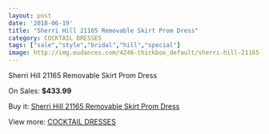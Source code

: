 ```yaml
---
layout: post
date: '2018-06-19'
title: "Sherri Hill 21165 Removable Skirt Prom Dress"
category: COCKTAIL DRESSES
tags: ["sale","style","bridal","hill","special"]
image: http://img.eudances.com/4246-thickbox_default/sherri-hill-21165-removable-skirt-prom-dress.jpg
---
```

Sherri Hill 21165 Removable Skirt Prom Dress

On Sales: **$433.99**
<a href="https://www.eudances.com/en/cocktail-dresses/1413-sherri-hill-21165-removable-skirt-prom-dress.html"><amp-img layout="responsive" width="600" height="600" src="//img.eudances.com/4246-thickbox_default/sherri-hill-21165-removable-skirt-prom-dress.jpg" alt="Sherri Hill 21165 Removable Skirt Prom Dress 0" /></a>
<a href="https://www.eudances.com/en/cocktail-dresses/1413-sherri-hill-21165-removable-skirt-prom-dress.html"><amp-img layout="responsive" width="600" height="600" src="//img.eudances.com/4251-thickbox_default/sherri-hill-21165-removable-skirt-prom-dress.jpg" alt="Sherri Hill 21165 Removable Skirt Prom Dress 1" /></a>
<a href="https://www.eudances.com/en/cocktail-dresses/1413-sherri-hill-21165-removable-skirt-prom-dress.html"><amp-img layout="responsive" width="600" height="600" src="//img.eudances.com/4250-thickbox_default/sherri-hill-21165-removable-skirt-prom-dress.jpg" alt="Sherri Hill 21165 Removable Skirt Prom Dress 2" /></a>
<a href="https://www.eudances.com/en/cocktail-dresses/1413-sherri-hill-21165-removable-skirt-prom-dress.html"><amp-img layout="responsive" width="600" height="600" src="//img.eudances.com/4249-thickbox_default/sherri-hill-21165-removable-skirt-prom-dress.jpg" alt="Sherri Hill 21165 Removable Skirt Prom Dress 3" /></a>
<a href="https://www.eudances.com/en/cocktail-dresses/1413-sherri-hill-21165-removable-skirt-prom-dress.html"><amp-img layout="responsive" width="600" height="600" src="//img.eudances.com/4248-thickbox_default/sherri-hill-21165-removable-skirt-prom-dress.jpg" alt="Sherri Hill 21165 Removable Skirt Prom Dress 4" /></a>
<a href="https://www.eudances.com/en/cocktail-dresses/1413-sherri-hill-21165-removable-skirt-prom-dress.html"><amp-img layout="responsive" width="600" height="600" src="//img.eudances.com/4247-thickbox_default/sherri-hill-21165-removable-skirt-prom-dress.jpg" alt="Sherri Hill 21165 Removable Skirt Prom Dress 5" /></a>

Buy it: [Sherri Hill 21165 Removable Skirt Prom Dress](https://www.eudances.com/en/cocktail-dresses/1413-sherri-hill-21165-removable-skirt-prom-dress.html "Sherri Hill 21165 Removable Skirt Prom Dress")

View more: [COCKTAIL DRESSES](https://www.eudances.com/en/14-cocktail-dresses "COCKTAIL DRESSES")